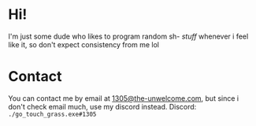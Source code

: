 # Hi!

I'm just some dude who likes to program random sh- *stuff* whenever i feel like it, so don't expect consistency from me lol

# Contact

You can contact me by email at 1305@the-unwelcome.com, but since i don't check email much, use my discord instead. Discord: `./go_touch_grass.exe#1305`

